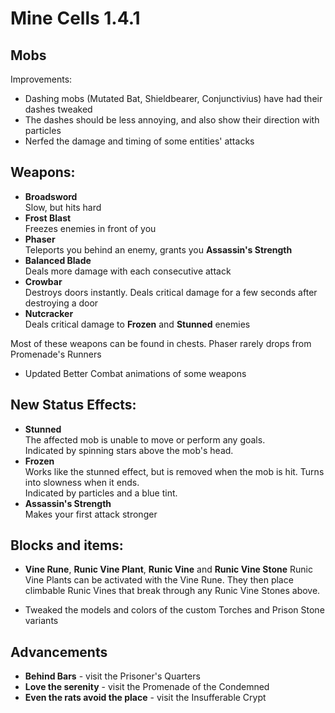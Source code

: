 # Mine Cells 1.4.1

## Mobs

Improvements:

- Dashing mobs (Mutated Bat, Shieldbearer, Conjunctivius) have had their dashes tweaked
- The dashes should be less annoying, and also show their direction with particles
- Nerfed the damage and timing of some entities' attacks

## Weapons:

- **Broadsword**  
  Slow, but hits hard
- **Frost Blast**  
  Freezes enemies in front of you
- **Phaser**  
  Teleports you behind an enemy, grants you **Assassin's Strength**
- **Balanced Blade**   
  Deals more damage with each consecutive attack
- **Crowbar**  
  Destroys doors instantly. Deals critical damage for a few seconds after destroying a door
- **Nutcracker**  
  Deals critical damage to **Frozen** and **Stunned** enemies 

Most of these weapons can be found in chests. Phaser rarely drops from Promenade's Runners

- Updated Better Combat animations of some weapons

## New Status Effects:

- **Stunned**  
  The affected mob is unable to move or perform any goals.  
  Indicated by spinning stars above the mob's head.
- **Frozen**  
  Works like the stunned effect, but is removed when the mob is hit. Turns into slowness when it ends.  
  Indicated by particles and a blue tint.
- **Assassin's Strength**  
  Makes your first attack stronger

## Blocks and items:

- **Vine Rune**, **Runic Vine Plant**, **Runic Vine** and **Runic Vine Stone**
  Runic Vine Plants can be activated with the Vine Rune. They then place climbable Runic Vines that break through any Runic Vine Stones above.

- Tweaked the models and colors of the custom Torches and Prison Stone variants

## Advancements

- **Behind Bars** - visit the Prisoner's Quarters
- **Love the serenity** - visit the Promenade of the Condemned
- **Even the rats avoid the place** - visit the Insufferable Crypt